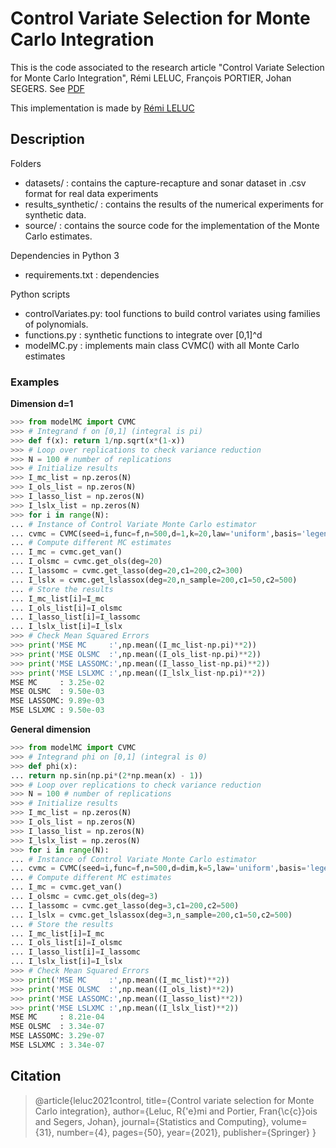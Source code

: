# Control Variate Selection for Monte Carlo Integration

This is the code associated to the research article "Control Variate Selection for Monte Carlo Integration", Rémi LELUC, François PORTIER, Johan SEGERS. See [PDF](https://rdcu.be/cnesX)

This implementation is made by [Rémi LELUC](https://remileluc.github.io/)

## Description

Folders
- datasets/          : contains the capture-recapture and sonar dataset in .csv format for real data experiments
- results_synthetic/ : contains the results of the numerical experiments for synthetic data.
- source/            : contains the source code for the implementation of the Monte Carlo estimates.

Dependencies in Python 3
- requirements.txt : dependencies

Python scripts
- controlVariates.py: tool functions to build control variates using families of polynomials.
- functions.py      : synthetic functions to integrate over [0,1]^d
- modelMC.py        : implements main class CVMC() with all Monte Carlo estimates

### Examples

**Dimension d=1**

```python
>>> from modelMC import CVMC
>>> # Integrand f on [0,1] (integral is pi)
>>> def f(x): return 1/np.sqrt(x*(1-x))
>>> # Loop over replications to check variance reduction
>>> N = 100 # number of replications
>>> # Initialize results
>>> I_mc_list = np.zeros(N) 
>>> I_ols_list = np.zeros(N)
>>> I_lasso_list = np.zeros(N)
>>> I_lslx_list = np.zeros(N)
>>> for i in range(N):
... # Instance of Control Variate Monte Carlo estimator
... cvmc = CVMC(seed=i,func=f,n=500,d=1,k=20,law='uniform',basis='legendre')
... # Compute different MC estimates
... I_mc = cvmc.get_van()
... I_olsmc = cvmc.get_ols(deg=20)
... I_lassomc = cvmc.get_lasso(deg=20,c1=200,c2=300)
... I_lslx = cvmc.get_lslassox(deg=20,n_sample=200,c1=50,c2=500)
... # Store the results
... I_mc_list[i]=I_mc
... I_ols_list[i]=I_olsmc
... I_lasso_list[i]=I_lassomc
... I_lslx_list[i]=I_lslx
>>> # Check Mean Squared Errors
>>> print('MSE MC     :',np.mean((I_mc_list-np.pi)**2))
>>> print('MSE OLSMC  :',np.mean((I_ols_list-np.pi)**2))
>>> print('MSE LASSOMC:',np.mean((I_lasso_list-np.pi)**2))
>>> print('MSE LSLXMC :',np.mean((I_lslx_list-np.pi)**2))
MSE MC     : 3.25e-02
MSE OLSMC  : 9.50e-03
MSE LASSOMC: 9.89e-03
MSE LSLXMC : 9.50e-03
```

**General dimension**

```python
>>> from modelMC import CVMC
>>> # Integrand phi on [0,1] (integral is 0)
>>> def phi(x):
... return np.sin(np.pi*(2*np.mean(x) - 1)) 
>>> # Loop over replications to check variance reduction
>>> N = 100 # number of replications
>>> # Initialize results
>>> I_mc_list = np.zeros(N) 
>>> I_ols_list = np.zeros(N)
>>> I_lasso_list = np.zeros(N)
>>> I_lslx_list = np.zeros(N)
>>> for i in range(N):
... # Instance of Control Variate Monte Carlo estimator
... cvmc = CVMC(seed=i,func=f,n=500,d=dim,k=5,law='uniform',basis='legendre')
... # Compute different MC estimates
... I_mc = cvmc.get_van()
... I_olsmc = cvmc.get_ols(deg=3)
... I_lassomc = cvmc.get_lasso(deg=3,c1=200,c2=500)
... I_lslx = cvmc.get_lslassox(deg=3,n_sample=200,c1=50,c2=500)
... # Store the results
... I_mc_list[i]=I_mc
... I_ols_list[i]=I_olsmc
... I_lasso_list[i]=I_lassomc
... I_lslx_list[i]=I_lslx
>>> # Check Mean Squared Errors
>>> print('MSE MC     :',np.mean((I_mc_list)**2))
>>> print('MSE OLSMC  :',np.mean((I_ols_list)**2))
>>> print('MSE LASSOMC:',np.mean((I_lasso_list)**2))
>>> print('MSE LSLXMC :',np.mean((I_lslx_list)**2))
MSE MC     : 8.21e-04
MSE OLSMC  : 3.34e-07
MSE LASSOMC: 3.29e-07
MSE LSLXMC : 3.34e-07
```

## Citation

> @article{leluc2021control,
  title={Control variate selection for Monte Carlo integration},
  author={Leluc, R{\'e}mi and Portier, Fran{\c{c}}ois and Segers, Johan},
  journal={Statistics and Computing},
  volume={31},
  number={4},
  pages={50},
  year={2021},
  publisher={Springer}
}
>
